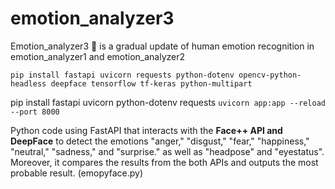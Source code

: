 # emotion_analyzer3
Emotion_analyzer3  🤖 is a gradual update of human emotion recognition  in emotion_analyzer1 and emotion_analyzer2 

`pip install fastapi uvicorn requests python-dotenv opencv-python-headless deepface tensorflow tf-keras python-multipart`

pip install fastapi uvicorn python-dotenv requests
`uvicorn app:app --reload --port 8000`

Python code using FastAPI that interacts with the **Face++ API and DeepFace** to detect the emotions "anger," "disgust," "fear," "happiness," "neutral," "sadness," and "surprise." as well as "headpose" and "eyestatus". Moreover, it compares the results from the both APIs and outputs the most probable result. (emopyface.py)